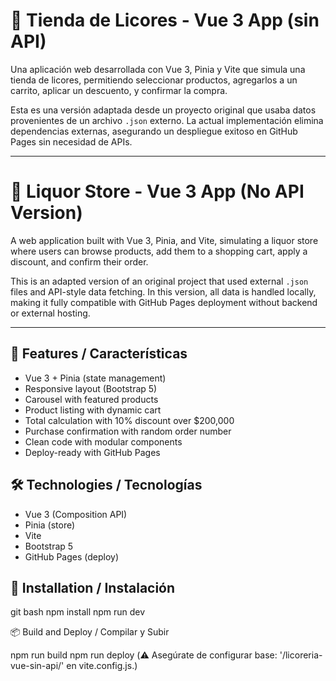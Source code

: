 # 🍷 Tienda de Licores - Vue 3 App (sin API)

Una aplicación web desarrollada con Vue 3, Pinia y Vite que simula una tienda de licores, permitiendo seleccionar productos, agregarlos a un carrito, aplicar un descuento, y confirmar la compra.

Esta es una versión adaptada desde un proyecto original que usaba datos provenientes de un archivo `.json` externo. La actual implementación elimina dependencias externas, asegurando un despliegue exitoso en GitHub Pages sin necesidad de APIs.

---

# 🍷 Liquor Store - Vue 3 App (No API Version)

A web application built with Vue 3, Pinia, and Vite, simulating a liquor store where users can browse products, add them to a shopping cart, apply a discount, and confirm their order.

This is an adapted version of an original project that used external `.json` files and API-style data fetching. In this version, all data is handled locally, making it fully compatible with GitHub Pages deployment without backend or external hosting.

---

## 🌟 Features / Características

- Vue 3 + Pinia (state management)
- Responsive layout (Bootstrap 5)
- Carousel with featured products
- Product listing with dynamic cart
- Total calculation with 10% discount over $200,000
- Purchase confirmation with random order number
- Clean code with modular components
- Deploy-ready with GitHub Pages

## 🛠️ Technologies / Tecnologías

- Vue 3 (Composition API)
- Pinia (store)
- Vite
- Bootstrap 5
- GitHub Pages (deploy)

## 🧩 Installation / Instalación

git bash
npm install
npm run dev

📦 Build and Deploy / Compilar y Subir

npm run build
npm run deploy
(⚠️ Asegúrate de configurar base: '/licoreria-vue-sin-api/' en vite.config.js.)

